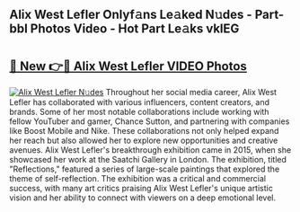 ## Alix West Lefler Onlyf𝚊ns Le𝚊ked N𝚞des - Part-bbI Photos Video - Hot Part Le𝚊ks vklEG

# <h2><a href="http://ab53654.deff.icu/?id=Alix+West+Lefler">🔗 New 👉🔴 Alix West Lefler VIDEO Photos</a></h2>

[![Alix West Lefler N𝚞des](https://i.imgur.com/rIISA9y.gif)](http://ab53654.deff.icu/?id=Alix+West+Lefler)
Throughout her social media career, Alix West Lefler has collaborated with various influencers, content creators, and brands. Some of her most notable collaborations include working with fellow YouTuber and gamer, Chance Sutton, and partnering with companies like Boost Mobile and Nike. These collaborations not only helped expand her reach but also allowed her to explore new opportunities and creative avenues. Alix West Lefler's breakthrough exhibition came in 2015, when she showcased her work at the Saatchi Gallery in London. The exhibition, titled "Reflections," featured a series of large-scale paintings that explored the theme of self-reflection. The exhibition was a critical and commercial success, with many art critics praising Alix West Lefler's unique artistic vision and her ability to connect with viewers on a deep emotional level.
